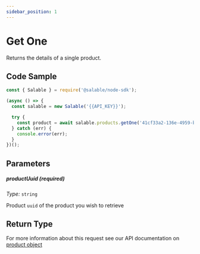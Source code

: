 ```yaml
---
sidebar_position: 1
---
```


# Get One

Returns the details of a single product.

## Code Sample

```typescript
const { Salable } = require('@salable/node-sdk');

(async () => {
  const salable = new Salable('{{API_KEY}}');

  try {
    const product = await salable.products.getOne('41cf33a2-136e-4959-b5c7-73889ab94eff');
  } catch (err) {
    console.error(err);
  }
})();
```

## Parameters

##### productUuid (_required_)

_Type:_ `string`

Product `uuid` of the product you wish to retrieve

## Return Type

For more information about this request see our API documentation on [product object](https://docs.salable.app/api#tag/Products/operation/getProductByUuid)
